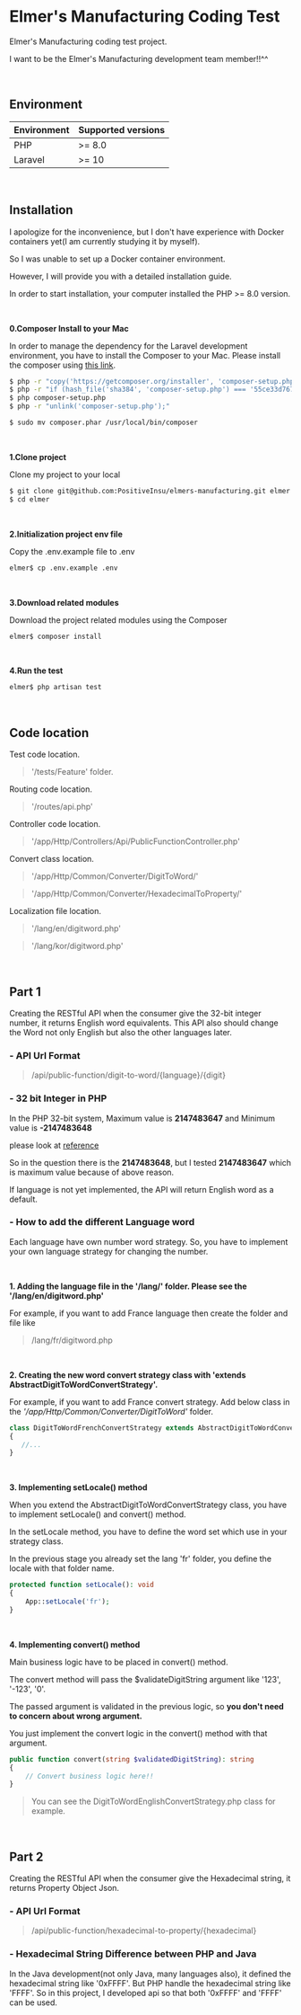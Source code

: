 # Elmer's Manufacturing Coding Test

Elmer's Manufacturing coding test project.

I want to be the Elmer's Manufacturing development team member!!^^

<br>

## Environment
| Environment | Supported versions |
|-------------|--------------------|
| PHP         | >= 8.0             |
| Laravel     | >= 10              |

<br>

## Installation

I apologize for the inconvenience, but I don't have experience with Docker containers yet(I am currently studying it by myself). 

So I was unable to set up a Docker container environment. 

However, I will provide you with a detailed installation guide.

In order to start installation, your computer installed the PHP >= 8.0 version. 

<br>

**0.Composer Install to your Mac**

In order to manage the dependency for the Laravel development environment, you have to install the Composer to your Mac.
Please install the composer using [this link](https://getcomposer.org/download/).

```bash
$ php -r "copy('https://getcomposer.org/installer', 'composer-setup.php');"
$ php -r "if (hash_file('sha384', 'composer-setup.php') === '55ce33d7678c5a611085589f1f3ddf8b3c52d662cd01d4ba75c0ee0459970c2200a51f492d557530c71c15d8dba01eae') { echo 'Installer verified'; } else { echo 'Installer corrupt'; unlink('composer-setup.php'); } echo PHP_EOL;"
$ php composer-setup.php
$ php -r "unlink('composer-setup.php');"

$ sudo mv composer.phar /usr/local/bin/composer
```

<br>

**1.Clone project**

Clone my project to your local

```bash
$ git clone git@github.com:PositiveInsu/elmers-manufacturing.git elmer
$ cd elmer
```

<br>

**2.Initialization project env file**

Copy the .env.example file to .env

```bash
elmer$ cp .env.example .env 
```

<br>

**3.Download related modules**

Download the project related modules using the Composer

```bash
elmer$ composer install 
```
<br>

**4.Run the test**

```bash
elmer$ php artisan test 
```

<br>

## Code location

Test code location.
> '/tests/Feature' folder.

Routing code location.
> '/routes/api.php'

Controller code location.
> '/app/Http/Controllers/Api/PublicFunctionController.php'

Convert class location.
> '/app/Http/Common/Converter/DigitToWord/'
 
> '/app/Http/Common/Converter/HexadecimalToProperty/'

Localization file location.
> '/lang/en/digitword.php'

> '/lang/kor/digitword.php'
 
<br>

## Part 1

Creating the RESTful API when the consumer give the 32-bit integer number, it returns English word equivalents.
This API also should change the Word not only English but also the other languages later. 

### - API Url Format 

> /api/public-function/digit-to-word/{language}/{digit}

### - 32 bit Integer in PHP

In the PHP 32-bit system, Maximum value is **2147483647** and Minimum value is **-2147483648**

please look at [reference](https://www.php.net/manual/en/reserved.constants.php#:~:text=PHP_INT_MAX)


So in the question there is the **2147483648**, but I tested **2147483647** which is maximum value because of above reason.

If language is not yet implemented, the API will return English word as a default.

### - How to add the different Language word

Each language have own number word strategy. 
So, you have to implement your own language strategy for changing the number.

<br>

**1. Adding the language file in the '/lang/' folder. Please see the '/lang/en/digitword.php'** 

For example, if you want to add France language then create the folder and file like

> /lang/fr/digitword.php

<br>

**2. Creating the new word convert strategy class with 'extends AbstractDigitToWordConvertStrategy'.**

For example, if you want to add France convert strategy. Add below class in the *'/app/Http/Common/Converter/DigitToWord'* folder.
```php
class DigitToWordFrenchConvertStrategy extends AbstractDigitToWordConvertStrategy
{
   //...
}
```

<br>

**3. Implementing setLocale() method**

When you extend the AbstractDigitToWordConvertStrategy class, you have to implement setLocale() and convert() method.

In the setLocale method, you have to define the word set which use in your strategy class.

In the previous stage you already set the lang 'fr' folder, you define the locale with that folder name.


```php
protected function setLocale(): void
{
    App::setLocale('fr');
}
```

<br>

**4. Implementing convert() method**

Main business logic have to be placed in convert() method. 

The convert method will pass the $validateDigitString argument like '123', '-123', '0'.

The passed argument is validated in the previous logic, so **you don't need to concern about wrong argument.** 

You just implement the convert logic in the convert() method with that argument.


```php
public function convert(string $validatedDigitString): string
{
    // Convert business logic here!!
}
```

> You can see the DigitToWordEnglishConvertStrategy.php class for example.

<br>

## Part 2 

Creating the RESTful API when the consumer give the Hexadecimal string, it returns Property Object Json.

### - API Url Format

> /api/public-function/hexadecimal-to-property/{hexadecimal}

### - Hexadecimal String Difference between PHP and Java

In the Java development(not only Java, many languages also), it defined the hexadecimal string like '0xFFFF'.
But PHP handle the hexadecimal string like 'FFFF'.
So in this project, I developed api so that both '0xFFFF' and 'FFFF' can be used.

<br><br><br><br><br>

